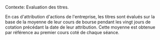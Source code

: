 Contexte: Evaluation des titres.

En cas d'attribution d'actions de l'entreprise, les titres sont évalués sur la base de la moyenne de leur cours de bourse pendant les vingt jours de cotation précédant la date de leur attribution. Cette moyenne est obtenue par référence au premier cours coté de chaque séance.